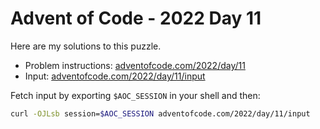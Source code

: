 # Advent of Code - 2022 Day 11
Here are my solutions to this puzzle.

* Problem instructions: [adventofcode.com/2022/day/11](https://adventofcode.com/2022/day/11)
* Input: [adventofcode.com/2022/day/11/input](https://adventofcode.com/2022/day/11/input)

Fetch input by exporting `$AOC_SESSION` in your shell and then:
```bash
curl -OJLsb session=$AOC_SESSION adventofcode.com/2022/day/11/input
```
